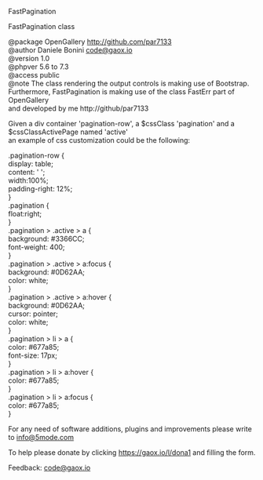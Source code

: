 
 FastPagination     
 
 FastPagination class     
  
 @package  OpenGallery   http://github.com/par7133     
 @author   Daniele Bonini <code@gaox.io>      
 @version  1.0     
 @phpver   5.6 to 7.3      
 @access   public     
 @note The class rendering the output controls is making use of Bootstrap.     
 Furthermore, FastPagination is making use of the class FastErr part of OpenGallery     
 and developed by me http://github/par7133     
 
 Given a div container 'pagination-row', a $cssClass 'pagination' and a $cssClassActivePage named 'active'      
 an example of css customization could be the following:     
 
 .pagination-row {     
   display: table;      
   content: ' ';      
   width:100%;     
   padding-right: 12%;     
 }    
  .pagination {    
    float:right;    
 }    
 .pagination > .active > a {    
    background: #3366CC;    
    font-weight: 400;    
 }    
 .pagination > .active > a:focus {    
    background: #0D62AA;    
    color: white;    
 }    
 .pagination > .active > a:hover {    
   background: #0D62AA;    
   cursor: pointer;    
   color: white;    
 }    
 .pagination > li > a {    
   color: #677a85;    
   font-size: 17px;    
 }    
 .pagination > li > a:hover {    
   color: #677a85;    
 }    
 .pagination > li > a:focus {   
   color: #677a85;    
 }
 
For any need of software additions, plugins and improvements please write to <a href="mailto:info@5mode.com">info@5mode.com</a>  

To help please donate by clicking <a href="https://gaox.io/l/dona1">https://gaox.io/l/dona1</a> and filling the form.  

Feedback: <a href="mailto:code@gaox.io">code@gaox.io</a>
